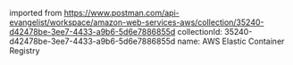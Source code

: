 imported from https://www.postman.com/api-evangelist/workspace/amazon-web-services-aws/collection/35240-d42478be-3ee7-4433-a9b6-5d6e7886855d
collectionId: 35240-d42478be-3ee7-4433-a9b6-5d6e7886855d
name: AWS Elastic Container Registry